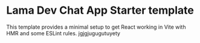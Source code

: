 # Lama Dev Chat App Starter template

This template provides a minimal setup to get React working in Vite with HMR and some ESLint rules.
jgjgjugugutuyety
